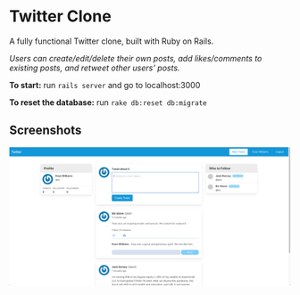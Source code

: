 # Twitter Clone

A fully functional Twitter clone, built with Ruby on Rails. 

*Users can create/edit/delete their own posts, add likes/comments to existing posts, and retweet other users’ posts.*

**To start:** run `rails server` and go to localhost:3000

**To reset the database:** run `rake db:reset db:migrate`

## Screenshots ##

![](/screenshots/1.png?raw=true)